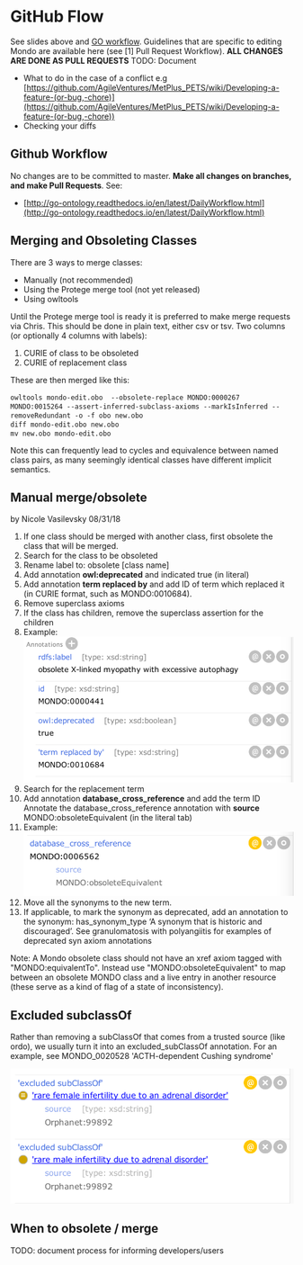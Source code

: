 # GitHub Flow

See slides above and [GO workflow](http://go-ontology.readthedocs.io/en/latest/DailyWorkflow.html). 
Guidelines that are specific to editing Mondo are available here (see [1] Pull Request Workflow).
**ALL CHANGES ARE DONE AS PULL REQUESTS**
TODO: Document

* What to do in the case of a conflict e.g [https://github.com/AgileVentures/MetPlus_PETS/wiki/Developing-a-feature-(or-bug,-chore)](https://github.com/AgileVentures/MetPlus_PETS/wiki/Developing-a-feature-(or-bug,-chore)) 
* Checking your diffs

## Github Workflow

No changes are to be committed to master. **Make all changes on branches, and make Pull Requests**. See: 

* [http://go-ontology.readthedocs.io/en/latest/DailyWorkflow.html](http://go-ontology.readthedocs.io/en/latest/DailyWorkflow.html)

## Merging and Obsoleting Classes

There are 3 ways to merge classes:

* Manually (not recommended)
* Using the Protege merge tool (not yet released)
* Using owltools

Until the Protege merge tool is ready it is preferred to make merge requests via Chris. This should be done in plain text, either csv or tsv. Two columns (or optionally 4 columns with labels):

1. CURIE of class to be obsoleted
1. CURIE of replacement class

These are then merged like this:

```
owltools mondo-edit.obo  --obsolete-replace MONDO:0000267 MONDO:0015264 --assert-inferred-subclass-axioms --markIsInferred --removeRedundant -o -f obo new.obo
diff mondo-edit.obo new.obo
mv new.obo mondo-edit.obo
```

Note this can frequently lead to cycles and equivalence between named class pairs, as many seemingly identical classes have different implicit semantics.

## Manual merge/obsolete

by Nicole Vasilevsky 08/31/18

1. If one class should be merged with another class, first obsolete the class that will be merged.
1. Search for the class to be obsoleted
1. Rename label to: obsolete [class name]
1. Add annotation **owl:deprecated** and indicated true (in literal)
1. Add annotation **term replaced by** and add ID of term which replaced it (in CURIE format, such as MONDO:0010684).
1. Remove superclass axioms
1. If the class has children, remove the superclass assertion for the children 
1. Example: ![Manual merge example 1](images/github-workflow-manual-merge-1.png)
1. Search for the replacement term
1. Add annotation **database_cross_reference** and add the term ID
Annotate the database_cross_reference annotation with **source** MONDO:obsoleteEquivalent (in the literal tab)
1. Example: ![Manual merge example 2](images/github-workflow-manual-merge-2.png)
1. Move all the synonyms to the new term. 
1. If applicable, to mark the synonym as deprecated, add an annotation to the synonym: has_synonym_type ‘A synonym that is historic and discouraged’. See granulomatosis with polyangiitis for examples of deprecated syn axiom annotations

Note: A Mondo obsolete class should not have an xref axiom tagged with "MONDO:equivalentTo". Instead use "MONDO:obsoleteEquivalent" to map between an obsolete MONDO class and a live entry in another resource (these serve as a kind of flag of a state of inconsistency).

## Excluded subclassOf

Rather than removing a subClassOf that comes from a trusted source (like ordo), we usually turn it into an excluded_subClassOf annotation.
For an example, see MONDO_0020528 'ACTH-dependent Cushing syndrome'

![Excluded subclassOf example](images/github-workflow-excluded-subclassof.png)

## When to obsolete / merge

TODO: document process for informing developers/users
